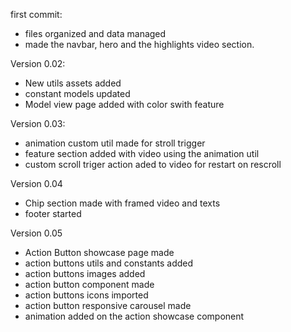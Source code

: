first commit:

- files organized and data managed
- made the navbar, hero and the highlights video section.

Version 0.02:

- New utils assets added
- constant models updated
- Model view page added with color swith feature

Version 0.03:

- animation custom util made for stroll trigger
- feature section added with video using the animation util
- custom scroll triger action aded to video for restart on rescroll

Version 0.04

- Chip section made with framed video and texts
- footer started

Version 0.05

- Action Button showcase page made
- action buttons utils and constants added
- action buttons images added
- action button component made
- action buttons icons imported
- action button responsive carousel made
- animation added on the action showcase component

